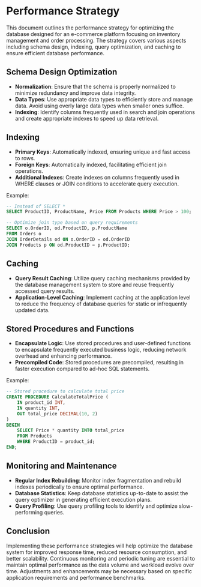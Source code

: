 # Performance Strategy
This document outlines the performance strategy for optimizing the database designed for an e-commerce platform focusing on inventory management and order processing. The strategy covers 
various aspects including schema design, indexing, query optimization, and caching to ensure efficient database performance.

## Schema Design Optimization
- **Normalization**: Ensure that the schema is properly normalized to minimize redundancy and improve data integrity.
- **Data Types**: Use appropriate data types to efficiently store and manage data. Avoid using overly large data types when smaller ones suffice.
- **Indexing**: Identify columns frequently used in search and join operations and create appropriate indexes to speed up data retrieval.

## Indexing
- **Primary Keys**: Automatically indexed, ensuring unique and fast access to rows.
- **Foreign Keys**: Automatically indexed, facilitating efficient join operations.
- **Additional Indexes**: Create indexes on columns frequently used in WHERE clauses or JOIN conditions to accelerate query execution.

Example:

```sql
-- Instead of SELECT *
SELECT ProductID, ProductName, Price FROM Products WHERE Price > 100;

-- Optimize join type based on query requirements
SELECT o.OrderID, od.ProductID, p.ProductName
FROM Orders o
JOIN OrderDetails od ON o.OrderID = od.OrderID
JOIN Products p ON od.ProductID = p.ProductID;
```

## Caching
- **Query Result Caching**: Utilize query caching mechanisms provided by the database management system to store and reuse frequently accessed query results.
- **Application-Level Caching**: Implement caching at the application level to reduce the frequency of database queries for static or infrequently updated data.

## Stored Procedures and Functions
- **Encapsulate Logic**: Use stored procedures and user-defined functions to encapsulate frequently executed business logic, reducing network overhead and enhancing performance.
- **Precompiled Code**: Stored procedures are precompiled, resulting in faster execution compared to ad-hoc SQL statements.

Example:

```sql
-- Stored procedure to calculate total price
CREATE PROCEDURE CalculateTotalPrice (
    IN product_id INT,
    IN quantity INT,
    OUT total_price DECIMAL(10, 2)
)
BEGIN
    SELECT Price * quantity INTO total_price
    FROM Products
    WHERE ProductID = product_id;
END;
```

## Monitoring and Maintenance
- **Regular Index Rebuilding**: Monitor index fragmentation and rebuild indexes periodically to ensure optimal performance.
- **Database Statistics**: Keep database statistics up-to-date to assist the query optimizer in generating efficient execution plans.
- **Query Profiling**: Use query profiling tools to identify and optimize slow-performing queries.

## Conclusion
Implementing these performance strategies will help optimize the database system for improved response time, reduced resource consumption, and better scalability. Continuous monitoring 
and periodic tuning are essential to maintain optimal performance as the data volume and workload evolve over time. Adjustments and enhancements may be necessary based on specific 
application requirements and performance benchmarks.


